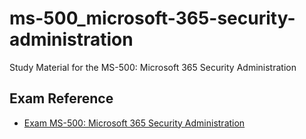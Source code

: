 # ms-500_microsoft-365-security-administration
Study Material for the MS-500: Microsoft 365 Security Administration

## Exam Reference
* [Exam MS-500: Microsoft 365 Security Administration](https://docs.microsoft.com/en-us/learn/certifications/exams/ms-500)
